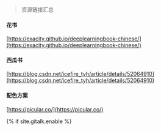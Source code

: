 > 资源链接汇总



#### 花书

[https://exacity.github.io/deeplearningbook-chinese/](https://exacity.github.io/deeplearningbook-chinese/)



#### 西瓜书

[https://blog.csdn.net/icefire_tyh/article/details/52064910](https://blog.csdn.net/icefire_tyh/article/details/52064910)



#### 配色方案

[https://picular.co/](https://picular.co/)

<!-- Gitalk 评论 start  -->
{% if site.gitalk.enable %}
<!-- Link Gitalk 的支持文件  -->
<link rel="stylesheet" href="https://unpkg.com/gitalk/dist/gitalk.css">
<script src="https://unpkg.com/gitalk@latest/dist/gitalk.min.js"></script>

<div id="gitalk-container"></div>
    <script type="text/javascript">
        var gitalk = new Gitalk({

        // gitalk的主要参数
            clientID: `534322e5bd6acd813c5d`,
            clientSecret: `fb1cdfcd021f9b5d01106de5689b19475a91f9ea`,
            repo: `allenxz.github.io`,
            owner: 'allenxz',
            admin: ['allenxz'],
            id: 'window.location.pathname',
        
        });
        gitalk.render('gitalk-container');
    </script>
{% endif %}
<!-- Gitalk end -->